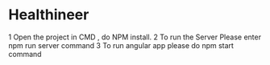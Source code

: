 # Healthineer



1 Open the project in CMD , do NPM install.
2 To run the Server Please enter npm run server command
3 To run angular app please do npm start command
